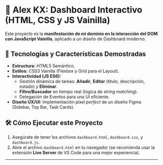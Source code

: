 # 🚀 Alex KX: Dashboard Interactivo (HTML, CSS y JS Vainilla)

Este proyecto es la **manifestación de mi dominio en la interacción del DOM con JavaScript Vainilla**, aplicado a un diseño de Dashboard moderno.

## 🌟 Tecnologías y Características Demostradas

* **Estructura:** HTML5 Semántico.
* **Estilos:** CSS3 Vainilla (Flexbox y Grid para el Layout).
* **Interactividad (JS ES6):**
    * Gestión dinámica de tareas: **Añadir**, **Editar** (título, descripción, estado) y **Eliminar**.
    * **Filtro/Buscador** en tiempo real (lógica de *string matching*).
    * Delegación de Eventos para una UI eficiente.
* **Diseño UX/UI:** Implementación *pixel perfect* de un diseño Figma (Sidebar, Top Bar, Task Cards).

## 🛠 Cómo Ejecutar este Proyecto

1.  Asegúrate de tener los archivos `dashboard.html`, `dashboard.css`, y `dashboard.js`.
2.  Abre el archivo `dashboard.html` en tu navegador (se recomienda usar la extensión **Live Server** de VS Code para una mejor experiencia).

---
